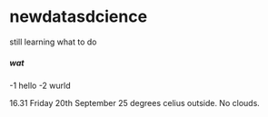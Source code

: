 # newdatasdcience
still learning what to do
##### wat
-1 hello
-2 wurld

16.31 Friday 20th September 25 degrees celius outside. 
No clouds.